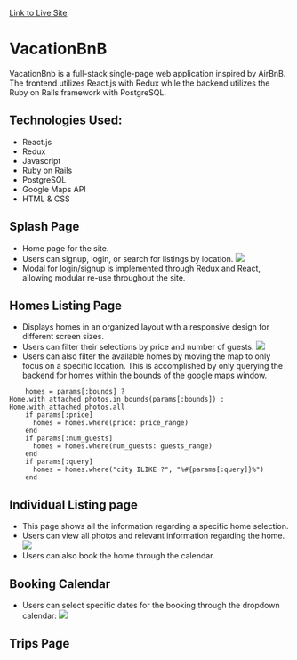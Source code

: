 [Link to Live Site](https://vacationbnb.herokuapp.com/#/)

# VacationBnB

VacationBnb is a full-stack single-page web application inspired by AirBnB. The frontend utilizes React.js with Redux while the backend utilizes the Ruby on Rails framework with PostgreSQL.

## Technologies Used:
* React.js
* Redux
* Javascript
* Ruby on Rails
* PostgreSQL
* Google Maps API
* HTML & CSS

## Splash Page
* Home page for the site.
* Users can signup, login, or search for listings by location.
![](./readme_gifs/VBB_splash_page.gif)
* Modal for login/signup is implemented through Redux and React, allowing modular re-use throughout the site.



## Homes Listing Page
* Displays homes in an organized layout with a responsive design for different screen sizes.
* Users can filter their selections by price and number of guests.
![](./readme_gifs/VBB_filters.gif)
* Users can also filter the available homes by moving the map to only focus on a specific location. This is accomplished by only querying the backend for homes within the bounds of the google maps window.
```
    homes = params[:bounds] ? Home.with_attached_photos.in_bounds(params[:bounds]) : Home.with_attached_photos.all
    if params[:price]
      homes = homes.where(price: price_range)
    end 
    if params[:num_guests]
      homes = homes.where(num_guests: guests_range)
    end
    if params[:query]
      homes = homes.where("city ILIKE ?", "%#{params[:query]}%") 
    end
```

## Individual Listing page
* This page shows all the information regarding a specific home selection.
* Users can view all photos and relevant information regarding the home.
![](./readme_gifs/VBB_show_page.gif)
* Users can also book the home through the calendar.


## Booking Calendar
* Users can select specific dates for the booking through the dropdown calendar:
![](./readme_gifs/VBB_bookings_calender.gif)



## Trips Page


##
